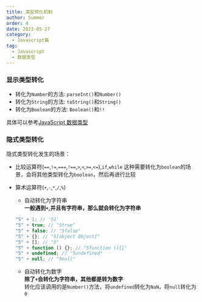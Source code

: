 ```yaml
---
title: 类型转化机制
author: Summer
order: 4
date: 2023-05-27
category:
  - Javascript篇
tag:
  - Javascript
  - 数据类型
---
```


### 显示类型转化

- 转化为`Number`的方法: `parseInt()`和`Number()`
- 转化为`String`的方法: `toString()`和`String()`
- 转化为`Boolean`的方法: `Boolean()`和`!!`   

具体可以参考[JavaScript 数据类型](./01数据类型.md)

### 隐式类型转化

隐式类型转化发生的场景：

- 比较运算符(`==`,`!=`,`===`,`!==`,`>`,`<`,`>=`,`<=`),`if`,`while`
  这种需要转化为`boolean`的场景，会将其他类型转化为`boolean`，然后再进行比较

- 算术运算符(`+`,`-`,`*`,`/`,`%`)
  - 自动转化为字符串  
    **一般遇到`+`,并且有字符串，那么就会转化为字符串**
  ```javascript
  "5" + 1; // '51'
  "5" + true; // "5true"
  "5" + false; // "5false"
  "5" + {}; // "5[object Object]"
  "5" + []; // "5"
  "5" + function () {}; // "5function (){}"
  "5" + undefined; // "5undefined"
  "5" + null; // "5null"
  ```
  - 自动转化为数字  
  **除了`+`会转化为字符串，其他都是转为数字**  
  转化应该调用的是`Number()`方法，将`undefined`转化为`NaN`，将`null`转化为`0`
